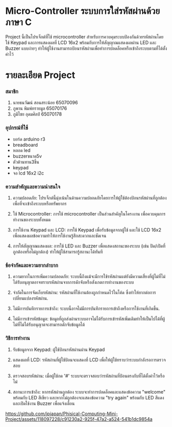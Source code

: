 
# Micro-Controller ระบบการใส่รหัสผ่านด้วยภาษา C
Project นี้เป็นโปรเจ็กต์ที่ใช้ microcontroller สำหรับการควบคุมระบบป้องกันด้วยรหัสผ่านโดยใช้ Keypad  และการแสดงผลที่ LCD 16x2 พร้อมกับการให้สัญญาณแสดงผลผ่าน LED และ Buzzer แบบง่ายๆ  ทำให้ผู้ใช้งานสามารถป้อนรหัสผ่านเพื่อทำการปลดล็อคหรือเข้าถึงระบบตามที่ได้ตั้งค่าไว้

# รายละเอียด Project
### สมาชิก
1. นายธนวัฒน์ สอนสระน้อย 65070096
2. ภูพาน พิมพ์ทรายมูล 65070176
3. ภูมิไชย อุดมศิลป์ 65070178

### อุปกรณ์ที่ใช้
- บอร์ด arduino r3 
- breadboard 
- หลอด led 
- buzzerขนาด5v 
- ตัวต้านทาน3ชิ้น 
- keypad 
- จอ lcd 16x2 i2c

### ความสำคัญและความน่าสนใจ
1. ความปลอดภัย: โปรเจ็กต์นี้มุ่งเน้นในด้านความปลอดภัยโดยการให้ผู้ใช้ต้องป้อนรหัสผ่านที่ถูกต้องเพื่อที่จะเข้าถึงระบบหรือทรัพยากร

2. ใช้ Microcontroller: การใช้ microcontroller เป็นส่วนสำคัญในโครงงาน เพื่อควบคุมการทำงานของระบบทั้งหมด

3. การใช้งาน Keypad และ LCD: การใช้ Keypad เพื่อรับข้อมูลจากผู้ใช้ และใช้ LCD 16x2 เพื่อแสดงผลข้อความทำให้การใช้งานรู้สึกสะดวกและชัดเจน

4. การให้สัญญาณแสดงผล: การใช้ LED และ Buzzer เพื่อแสดงสถานะของระบบ (เช่น ปิด/เปิดที่ถูกต้องหรือไม่ถูกต้อง) ทำให้ผู้ใช้สามารถรู้สถานะได้ทันที

###  ข้อจำกัดและความยากลำบาก
1. ความยากในการเพิ่มความปลอดภัย: ระบบนี้ถึงแม้จะมีการใช้รหัสผ่านแต่ยังมีความเสี่ยงที่ผู้ไม่ที่ไม่ได้รับอนุญาตอาจทราบรหัสผ่านจากการดักจับหรือสังเกตการทำงานของระบบ

2. จำกัดในการจัดเก็บรหัสผ่าน: รหัสผ่านที่ใช้งานต้องถูกกำหนดไว้ในโค้ด ซึ่งทำให้ยากต่อการเปลี่ยนแปลงรหัสผ่าน.

3. ไม่มีการบันทึกรายการเข้าถึง: ระบบนี้อาจไม่มีการบันทึกรายการเข้าถึงหรือการใช้งานที่เกิดขึ้น.

4. ไม่มีการเข้ารหัสข้อมูล: ข้อมูลที่ถูกส่งผ่านระบบอาจไม่ได้รับการเข้ารหัสเพิ่มเติมทำให้เป็นไปได้ที่ผู้ไม่ที่ไม่ได้รับอนุญาตจะสามารถดักจับข้อมูลได้

### วิธีการทำงาน
1. รับข้อมูลจาก Keypad: ผู้ใช้ป้อนรหัสผ่านผ่าน Keypad

2. แสดงผลที่ LCD: รหัสผ่านที่ผู้ใช้ป้อนจะแสดงที่ LCD เพื่อให้ผู้ใช้ทราบว่าระบบกำลังรอการตรวจสอบ

3. ตรวจสอบรหัสผ่าน: เมื่อผู้ใช้กด '#' ระบบจะตรวจสอบว่ารหัสผ่านที่ป้อนตรงกับที่ได้ตั้งค่าไว้หรือไม่

4. สถานะการเข้าถึง: หากรหัสผ่านถูกต้อง ระบบจะทำการปลดล็อคและแสดงข้อความ "welcome"  
พร้อมกับ LED สีเขียว และหากไม่ถูกต้องจะแสดงข้อความ "try again" พร้อมกับ LED สีแดงและเปิดใช้งาน Buzzer เพื่อแจ้งเตือน

https://github.com/jpjapan/Phisical-Computing-Mini-Project/assets/118097228/c91230a2-925f-47a2-a524-541b1dc9854a
